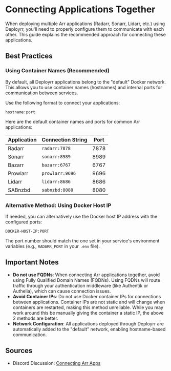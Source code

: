 # Connecting Applications Together

When deploying multiple Arr applications (Radarr, Sonarr, Lidarr, etc.) using Deployrr, you'll need to properly configure them to communicate with each other. This guide explains the recommended approach for connecting these applications.

## Best Practices

### Using Container Names (Recommended)

By default, all Deployrr applications belong to the "default" Docker network. This allows you to use container names (hostnames) and internal ports for communication between services.

Use the following format to connect your applications:
```
hostname:port
```

Here are the default container names and ports for common Arr applications:

| Application | Connection String | Port |
|------------|------------------|------|
| Radarr     | `radarr:7878`    | 7878 |
| Sonarr     | `sonarr:8989`    | 8989 |
| Bazarr     | `bazarr:6767`    | 6767 |
| Prowlarr   | `prowlarr:9696`  | 9696 |
| Lidarr     | `lidarr:8686`    | 8686 |
| SABnzbd    | `sabnzbd:8080`   | 8080 |

### Alternative Method: Using Docker Host IP

If needed, you can alternatively use the Docker host IP address with the configured ports:
```
DOCKER-HOST-IP:PORT
```

The port number should match the one set in your service's environment variables (e.g., `RADARR_PORT` in your `.env` file).

## Important Notes

- **Do not use FQDNs**: When connecting Arr applications together, avoid using Fully Qualified Domain Names (FQDNs). Using FQDNs will route traffic through your authentication middleware (like Authentik or Authelia), which can cause connection issues.
- **Avoid Container IPs**: Do not use Docker container IPs for connections between applications. Container IPs are not static and will change when containers are restarted, making this method unreliable. While you may work around this be manually giving the container a static IP, the above 2 methods are better.
- **Network Configuration**: All applications deployed through Deployrr are automatically added to the "default" network, enabling hostname-based communication.

## Sources

- Discord Discussion: [Connecting Arr Apps](https://discord.com/channels/974306760171073556/1345534515736612985)
